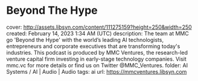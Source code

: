 # Beyond The Hype

cover: http://assets.libsyn.com/content/111275159?height=250&width=250
created: February 14, 2023 1:34 AM (UTC)
description: The team at MMC go 'Beyond the Hype' with the world’s leading AI technologists, entrepreneurs and corporate executives that are transforming today's industries.  This podcast is produced by MMC Ventures, the research-led venture capital firm investing in early-stage technology companies.  Visit mmc.vc for more details or find us on Twitter @MMC_Ventures.
folder: AI Systems / AI | Audio | Audio
tags: ai
url: https://mmcventures.libsyn.com
